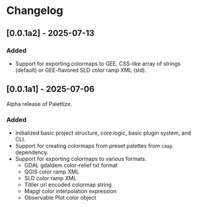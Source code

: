 # Changelog

## [0.0.1a2] - 2025-07-13

### Added

- Support for exporting colormaps to GEE. CSS-like array of strings (default) or GEE-flavored SLD color ramp XML (sld). 



## [0.0.1a1] - 2025-07-06
Alpha release of Palettize.

### Added

- Initialized basic project structure, core logic, basic plugin system, and CLI.  
- Support for creating colormaps from preset palettes from `cmap` dependency.  
- Support for exporting colormaps to various formats.
  - GDAL gdaldem color-relief txt format
  - QGIS color ramp XML
  - SLD color ramp XML
  - Titiler url encoded colormap string
  - Mapgl color interpolation expression  
  - Observable Plot color object
